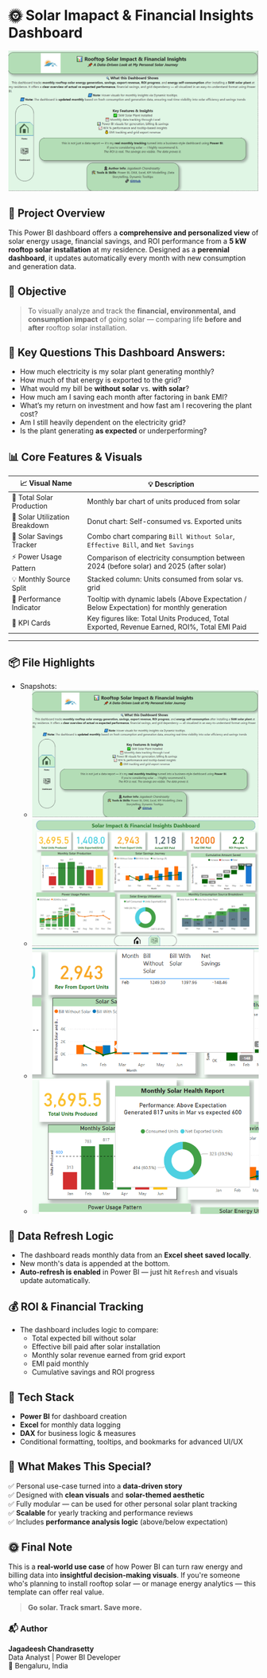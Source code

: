 # 🌞 Solar Imapact & Financial Insights Dashboard 

![Home Page](Home%20Page.png)

## 📌 Project Overview

This Power BI dashboard offers a **comprehensive and personalized view** of solar energy usage, financial savings, and ROI performance from a **5 kW rooftop solar installation** at my residence. Designed as a **perennial dashboard**, it updates automatically every month with new consumption and generation data.

## 🎯 Objective

> To visually analyze and track the **financial, environmental, and consumption impact** of going solar — comparing life **before and after** rooftop solar installation.

## 🧠 Key Questions This Dashboard Answers:

- How much electricity is my solar plant generating monthly?
- How much of that energy is exported to the grid?
- What would my bill be **without solar** vs. **with solar**?
- How much am I saving each month after factoring in bank EMI?
- What’s my return on investment and how fast am I recovering the plant cost?
- Am I still heavily dependent on the electricity grid?
- Is the plant generating **as expected** or underperforming?

## 📊 Core Features & Visuals

| 📈 Visual Name                  | 💡 Description                                                                 |
|-------------------------------|------------------------------------------------------------------------------|
| 🔋 Total Solar Production      | Monthly bar chart of units produced from solar                              |
| 🔄 Solar Utilization Breakdown | Donut chart: Self-consumed vs. Exported units                                |
| 💸 Solar Savings Tracker       | Combo chart comparing `Bill Without Solar`, `Effective Bill`, and `Net Savings` |
| ⚡ Power Usage Pattern         | Comparison of electricity consumption between 2024 (before solar) and 2025 (after solar) |
| 💡 Monthly Source Split        | Stacked column: Units consumed from solar vs. grid                           |
| 📌 Performance Indicator       | Tooltip with dynamic labels (Above Expectation / Below Expectation) for monthly generation |
| 📎 KPI Cards                   | Key figures like: Total Units Produced, Total Exported, Revenue Earned, ROI%, Total EMI Paid |

---

## 📦 File Highlights
- Snapshots:
  - ![Home](Home%20Page.png)
  - ![Dashboard View](Solar%20Dashboard2.png)
  - ![Savings Breakdown](Solar%20Savings%20Details1~2.png)
  - ![Monthly Insights](Monthly%20Solar%20Details%201~2.png)

## 🔁 Data Refresh Logic

- The dashboard reads monthly data from an **Excel sheet saved locally**.
- New month's data is appended at the bottom.
- **Auto-refresh is enabled** in Power BI — just hit `Refresh` and visuals update automatically.

## 💰 ROI & Financial Tracking

- The dashboard includes logic to compare:
  - Total expected bill without solar
  - Effective bill paid after solar installation
  - Monthly solar revenue earned from grid export
  - EMI paid monthly
  - Cumulative savings and ROI progress

## 🧾 Tech Stack

- **Power BI** for dashboard creation  
- **Excel** for monthly data logging  
- **DAX** for business logic & measures  
- Conditional formatting, tooltips, and bookmarks for advanced UI/UX

## 🧠 What Makes This Special?

✅ Personal use-case turned into a **data-driven story**  
✅ Designed with **clean visuals** and **solar-themed aesthetic**  
✅ Fully modular — can be used for other personal solar plant tracking  
✅ **Scalable** for yearly tracking and performance reviews  
✅ Includes **performance analysis logic** (above/below expectation)

## 🌞 Final Note

This is a **real-world use case** of how Power BI can turn raw energy and billing data into **insightful decision-making visuals**. If you're someone who's planning to install rooftop solar — or manage energy analytics — this template can offer real value.

> **Go solar. Track smart. Save more.**

### 📬 Author  
**Jagadeesh Chandrasetty**  
Data Analyst | Power BI Developer  
📍 Bengaluru, India  
